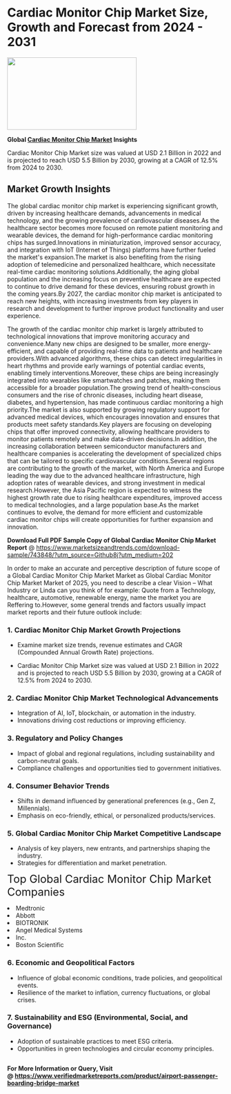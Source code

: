 <H1>Cardiac Monitor Chip Market Size, Growth and Forecast from 2024 - 2031</H1><img class="aligncenter size-medium wp-image-584254" src="https://thirdeyenews.in/wp-content/uploads/2024/09/Global-Market-Research-300x168.jpeg" alt="" width="300" height="168" /><p><strong>Global&nbsp;<a href="https://www.marketsizeandtrends.com/download-sample/743848/?utm_source=Github8j?utm_medium=202">Cardiac Monitor Chip Market</a> Insights</strong></p><p>Cardiac Monitor Chip Market size was valued at USD 2.1 Billion in 2022 and is projected to reach USD 5.5 Billion by 2030, growing at a CAGR of 12.5% from 2024 to 2030.</p><p><h2>Market Growth Insights</h2> <p>The global cardiac monitor chip market is experiencing significant growth, driven by increasing healthcare demands, advancements in medical technology, and the growing prevalence of cardiovascular diseases.As the healthcare sector becomes more focused on remote patient monitoring and wearable devices, the demand for high-performance cardiac monitoring chips has surged.Innovations in miniaturization, improved sensor accuracy, and integration with IoT (Internet of Things) platforms have further fueled the market's expansion.The market is also benefiting from the rising adoption of telemedicine and personalized healthcare, which necessitate real-time cardiac monitoring solutions.Additionally, the aging global population and the increasing focus on preventive healthcare are expected to continue to drive demand for these devices, ensuring robust growth in the coming years.By 2027, the cardiac monitor chip market is anticipated to reach new heights, with increasing investments from key players in research and development to further improve product functionality and user experience.</p> <p>The growth of the cardiac monitor chip market is largely attributed to technological innovations that improve monitoring accuracy and convenience.Many new chips are designed to be smaller, more energy-efficient, and capable of providing real-time data to patients and healthcare providers.With advanced algorithms, these chips can detect irregularities in heart rhythms and provide early warnings of potential cardiac events, enabling timely interventions.Moreover, these chips are being increasingly integrated into wearables like smartwatches and patches, making them accessible for a broader population.The growing trend of health-conscious consumers and the rise of chronic diseases, including heart disease, diabetes, and hypertension, has made continuous cardiac monitoring a high priority.The market is also supported by growing regulatory support for advanced medical devices, which encourages innovation and ensures that products meet safety standards.Key players are focusing on developing chips that offer improved connectivity, allowing healthcare providers to monitor patients remotely and make data-driven decisions.In addition, the increasing collaboration between semiconductor manufacturers and healthcare companies is accelerating the development of specialized chips that can be tailored to specific cardiovascular conditions.Several regions are contributing to the growth of the market, with North America and Europe leading the way due to the advanced healthcare infrastructure, high adoption rates of wearable devices, and strong investment in medical research.However, the Asia Pacific region is expected to witness the highest growth rate due to rising healthcare expenditures, improved access to medical technologies, and a large population base.As the market continues to evolve, the demand for more efficient and customizable cardiac monitor chips will create opportunities for further expansion and innovation.<p><span class=""><strong>Download Full PDF Sample Copy of Global Cardiac Monitor Chip Market Report</strong> @ <a href="https://www.marketsizeandtrends.com/download-sample/743848/?utm_source=Github8j?utm_medium=202" target="_blank">https://www.marketsizeandtrends.com/download-sample/743848/?utm_source=Github8j?utm_medium=202</a></span></p><p>In order to make an accurate and perceptive description of future scope of a Global&nbsp;Cardiac Monitor Chip Market Market as Global&nbsp;Cardiac Monitor Chip Market Market of 2025, you need to describe a clear Vision &ndash; What Industry or Linda can you think of for example: Quote from a Technology, healthcare, automotive, renewable energy, name the market you are Reffering to.However, some general trends and factors usually impact market reports and their future outlook include:</p><h3>1.&nbsp;<strong>Cardiac Monitor Chip Market Growth Projections</strong></h3><ul><li>Examine market size trends, revenue estimates and CAGR (Compounded Annual Growth Rate) projections.</li><li><p>Cardiac Monitor Chip Market size was valued at USD 2.1 Billion in 2022 and is projected to reach USD 5.5 Billion by 2030, growing at a CAGR of 12.5% from 2024 to 2030.</p></li></ul><h3>2.&nbsp;<strong>Cardiac Monitor Chip Market Technological Advancements</strong></h3><ul><li>Integration of AI, IoT, blockchain, or automation in the industry.</li><li>Innovations driving cost reductions or improving efficiency.</li></ul><h3>3.&nbsp;<strong>Regulatory and Policy Changes</strong></h3><ul><li>Impact of global and regional regulations, including sustainability and carbon-neutral goals.</li><li>Compliance challenges and opportunities tied to government initiatives.</li></ul><h3>4.&nbsp;<strong>Consumer Behavior Trends</strong></h3><ul><li>Shifts in demand influenced by generational preferences (e.g., Gen Z, Millennials).</li><li>Emphasis on eco-friendly, ethical, or personalized products/services.</li></ul><h3>5.&nbsp;<strong>Global Cardiac Monitor Chip Market Competitive Landscape</strong></h3><ul><li>Analysis of key players, new entrants, and partnerships shaping the industry.</li><li>Strategies for differentiation and market penetration.</li></ul><p data-pm-slice="1 1 []"><span style="color: inherit; font-family: inherit; font-size: 25px;">Top Global Cardiac Monitor Chip Market Companies</span></p><div class="" data-test-id=""><p><li>Medtronic</li><li> Abbott</li><li> BIOTRONIK</li><li> Angel Medical Systems</li><li> Inc.</li><li> Boston Scientific</li></p></div><h3>6.&nbsp;<strong>Economic and Geopolitical Factors</strong></h3><ul><li>Influence of global economic conditions, trade policies, and geopolitical events.</li><li>Resilience of the market to inflation, currency fluctuations, or global crises.</li></ul><h3>7.&nbsp;<strong>Sustainability and ESG (Environmental, Social, and Governance)</strong></h3><ul><li>Adoption of sustainable practices to meet ESG criteria.</li><li>Opportunities in green technologies and circular economy principles.</li></ul><h2><strong style="font-size: 14px;">For More Information or Query, Visit @&nbsp;</strong><a style="background-color: #ffffff; font-size: 14px;" href="https://www.marketsizeandtrends.com/report/cardiac-monitor-chip-market/" target="_blank">https://www.verifiedmarketreports.com/product/airport-passenger-boarding-bridge-market</a></h2>